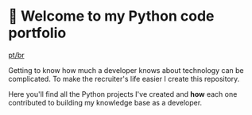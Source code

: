 # :wave: Welcome to my Python code portfolio

[pt/br](https://github.com/Perkles/python-code-portfolio/pt-br/)

Getting to know how much a developer knows about technology can be complicated. To make the recruiter's life easier I create this repository.

Here you'll find all the Python projects I've created and **how** each one contributed to building my knowledge base as a developer.